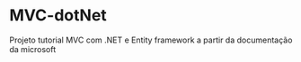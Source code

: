 # MVC-dotNet
Projeto tutorial MVC com .NET e Entity framework a partir da documentação da microsoft
